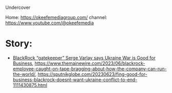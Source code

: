 Undercover

Home: https://okeefemediagroup.com/
channel: https://www.youtube.com/@okeefemedia

# Story:
- [BlackRock “gatekeeper” Serge Varlay says Ukraine War is Good for Business](https://youtu.be/9oL8eEB8OLI), https://www.themainewire.com/2023/06/blackrock-employee-caught-on-tape-bragging-about-how-the-company-can-run-the-world/, https://sputnikglobe.com/20230623/fing-good-for-business-blackrock-doesnt-want-ukraine-conflict-to-end-1111430875.html
